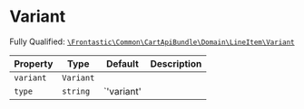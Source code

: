 #  Variant

Fully Qualified: [`\Frontastic\Common\CartApiBundle\Domain\LineItem\Variant`](../../../../../src/php/CartApiBundle/Domain/LineItem/Variant.php)



Property|Type|Default|Description
--------|----|-------|-----------
`variant`|`Variant`||
`type`|`string`|`'variant'|

